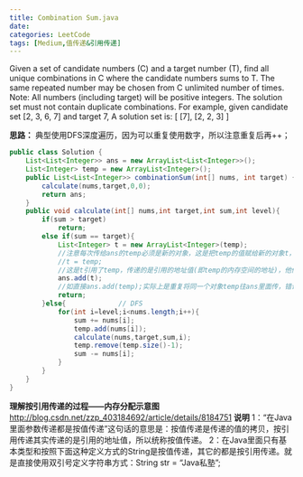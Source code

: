 ```yaml
---
title: Combination Sum.java
date: 
categories: LeetCode
tags: [Medium,值传递&引用传递] 
---
```

Given a set of candidate numbers (C) and a target number (T), find all unique combinations in C where the candidate numbers sums to T.
The same repeated number may be chosen from C unlimited number of times.
Note:
All numbers (including target) will be positive integers.
The solution set must not contain duplicate combinations.
For example, given candidate set [2, 3, 6, 7] and target 7, 
A solution set is: 
[
  [7],
  [2, 2, 3]
]
<!-- more -->
**思路：**
典型使用DFS深度遍历，因为可以重复使用数字，所以注意重复后再++；

``` java
public class Solution {
	List<List<Integer>> ans = new ArrayList<List<Integer>>();
	List<Integer> temp = new ArrayList<Integer>();
    public List<List<Integer>> combinationSum(int[] nums, int target) {
		calculate(nums,target,0,0);
		return ans;
    }
	public void calculate(int[] nums,int target,int sum,int level){
		if(sum > target)
			return;
		else if(sum == target){
			List<Integer> t = new ArrayList<Integer>(temp); 
			//注意每次传给ans的temp必须是新的对象，这是把temp的值赋给新的对象t，此后temp的改变不影响t，temp与t完全无关，这是**值传递**；
			//t = temp;                                    
			//这是t引用了temp，传递的是引用的地址值(即temp的内存空间的地址)，他们指向同一个内存空间，此后temp的改变直接影响t，temp与t完全关联，这是**引用传递**；
			ans.add(t);                                     
			//如直接ans.add(temp);实际上是重复将同一个对象temp往ans里面传，错误。
			return;
		}else{             // DFS
			for(int i=level;i<nums.length;i++){
				sum += nums[i];
				temp.add(nums[i]);
				calculate(nums,target,sum,i);
				temp.remove(temp.size()-1);
				sum -= nums[i];
			}
		}
	}
}
```
**理解按引用传递的过程——内存分配示意图**
http://blog.csdn.net/zzp_403184692/article/details/8184751
**说明**
1：“在Java里面参数传递都是按值传递”这句话的意思是：按值传递是传递的值的拷贝，按引用传递其实传递的是引用的地址值，所以统称按值传递。
2：在Java里面只有基本类型和按照下面这种定义方式的String是按值传递，其它的都是按引用传递。就是直接使用双引号定义字符串方式：String str = “Java私塾”;